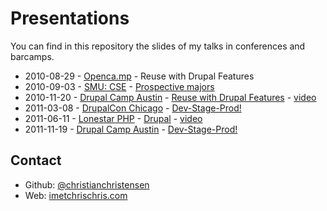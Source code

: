 Presentations
=============

You can find in this repository the slides of my talks in conferences and barcamps.

*  2010-08-29 - [Openca.mp](http://openca.mp/speakers/chris-christensen/) - Reuse with Drupal Features
*  2010-09-03 - [SMU: CSE](http://lyle.smu.edu/cse) - [Prospective majors](http://speakerdeck.com/u/chrischris/p/csesmu-prospective-majors)
*  2010-11-20 - [Drupal Camp Austin](http://2010.drupalcampaustin.org/sessions/reuse-drupal-features) - [Reuse with Drupal Features](http://speakerdeck.com/u/chrischris/p/reuse-with-drupal-features) - [video](http://vimeo.com/17960022)
*  2011-03-08 - [DrupalCon Chicago](http://chicago2011.drupal.org) - [Dev-Stage-Prod!](http://chicago2011.drupal.org/conference/bof/dev-stage-prod)
*  2011-06-11 - [Lonestar PHP](http://lonestarphp.com/#chris-christensen) - [Drupal](http://speakerdeck.com/u/chrischris/p/lonestar-php-getting-acquainted-with-drupal) - [video](http://vimeo.com/25050906)
* 2011-11-19 - [Drupal Camp Austin](http://2011.drupalcampaustin.org/sessions/development-workflow-and-rollout) - [Dev-Stage-Prod!](http://speakerdeck.com/u/chrischris/p/dev-stage-prod)


Contact
-------

* Github: [@christianchristensen](https://github.com/christianchristensen)
* Web: [imetchrischris.com](http://imetchrischris.com/)

